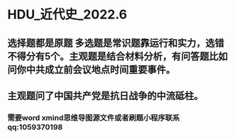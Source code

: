 # HDU_近代史_2022.6
## 选择题都是原题 多选题是常识题靠运行和实力，选错不得分有5个。主观题是结合材料分析，有问答题比如问你中共成立前会议地点时间重要事件。
## 主观题问了中国共产党是抗日战争的中流砥柱。
### 需要word xmind思维导图源文件或者刷题小程序联系qq:1059370198
